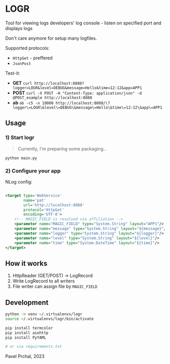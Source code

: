 # LOGR

Tool for viewing logs
developers' log console - listen on specified port and displays logs

Don't care anymore for setup many logfiles.

Supported protocols:

* `HttpGet` - preffered
* `JsonPost`

Test-it:

* **GET** `curl http://localhost:8080?logger=LOGR&level=DEBUG&message=Hello&time=12:12&app=APP1`
* **POST** `curl -X POST -H "Content-Type: application/json" -d @POST_example http://localhost:8080`
* **ab** `ab -c5 -n 10000 http://localhost:8080/\?logger\=LOGR\&level\=DEBUG\&message\=Hello\&time\=12:12\&app\=APP1`

## Usage

### 1) Start logr

> Currently, I'm preparing some packaging...

`python main.py`

### 2) Configure your app

NLog config:

```xml

<target type='WebService'
        name='pat'
        url='http://localhost:8080'
        protocol='HttpGet'
        encoding='UTF-8'>
    <!-- MAGIC_FIELD is resolved via affiliation -->
    <parameter name="MAGIC_FIELD" type="System.String" layout="APP1"/>
    <parameter name="message" type="System.String" layout="${message}"/>
    <parameter name="logger" type="System.String" layout="${logger}"/>
    <parameter name="level" type="System.String" layout="${level}"/>
    <parameter name="time" type="System.DateTime" layout="${time}"/>
</target>
```

## How it works

1. HttpReader (GET/POST) -> LogRecord
2. Write LogRecord to all writers
3. File writer can assign file by `MAGIC_FIELD`

## Development

```sh
python -m venv ~/.virtualenvs/logr
source ~/.virtualenvs/logr/bin/activate

pip install termcolor
pip install aiohttp
pip install PyYAML

# or via requirements.txt
```

Pavel Prchal, 2023